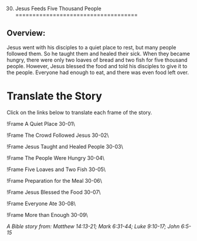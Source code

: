 30. Jesus Feeds Five Thousand People
====================================

Overview:
---------

Jesus went with his disciples to a quiet place to rest, but many people
followed them. So he taught them and healed their sick. When they became
hungry, there were only two loaves of bread and two fish for five thousand
people. However, Jesus blessed the food and told his disciples to give
it to the people. Everyone had enough to eat, and there was even food
left over.

Translate the Story
===================

Click on the links below to translate each frame of the story.

!Frame
 A Quiet Place 30-01\

!Frame
 The Crowd Followed Jesus 30-02\

!Frame
 Jesus Taught and Healed People 30-03\

!Frame
 The People Were Hungry 30-04\

!Frame
 Five Loaves and Two Fish 30-05\

!Frame
 Preparation for the Meal 30-06\

!Frame
 Jesus Blessed the Food 30-07\

!Frame
 Everyone Ate 30-08\

!Frame
 More than Enough 30-09\

*A Bible story from: Matthew 14:13-21; Mark 6:31-44; Luke 9:10-17;
John 6:5-15*

